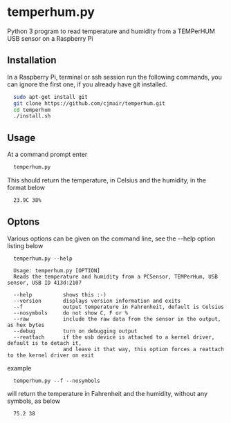 # temperhum.py
Python 3 program to read temperature and humidity from a TEMPerHUM USB sensor on a Raspberry Pi

## Installation
In a Raspberry Pi, terminal or ssh session run the following commands, you can ignore the first one,
if you already have git installed.
```bash
  sudo apt-get install git
  git clone https://github.com/cjmair/temperhum.git
  cd temperhum
  ./install.sh
  ```
## Usage
At a command prompt enter
```bash
  temperhum.py
```
This should return the temperature, in Celsius and the humidity, in the format below
```bash
  23.9C 38%
```
## Optons
Various options can be given on the command line, see the --help option listing below
```
  temperhum.py --help

  Usage: temperhum.py [OPTION]
  Reads the temperature and humidity from a PCSensor, TEMPerHum, USB sensor, USB ID 413d:2107

  --help          shows this :-)
  --version       displays version information and exits
  --f             output temperature in Fahrenheit, default is Celsius
  --nosymbols     do not show C, F or %
  --raw           include the raw data from the sensor in the output, as hex bytes
  --debug         turn on debugging output
  --reattach      if the usb device is attached to a kernel driver, default is to detach it,
                  and leave it that way, this option forces a reattach to the kernel driver on exit
```
example
```
  temperhum.py --f --nosymbols
```
will return the temperature in Fahrenheit and the humidity, without any symbols, as below
```
  75.2 38
```
  
